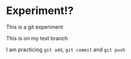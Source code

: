 # Experiment!?
This is a git experiment

This is on my test branch

I am practicing `git add`, `git commit` and `git push`
